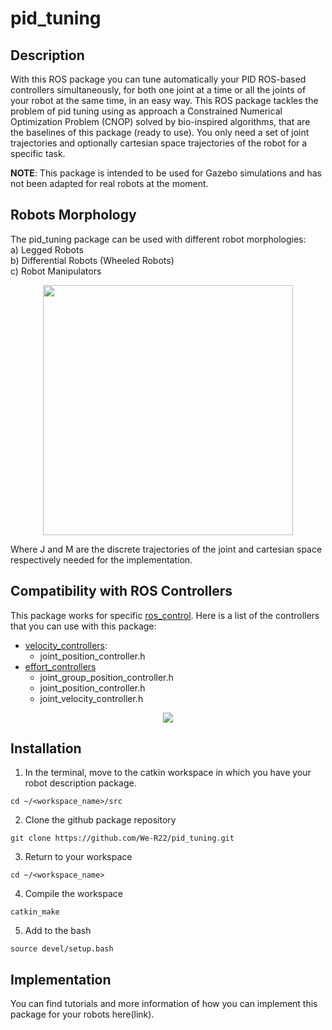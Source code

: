 # pid_tuning

## Description
With this ROS package you can tune automatically your PID ROS-based controllers simultaneously, for both one joint at a time or all the joints of your robot at the same time, in an easy way. This ROS package tackles the problem of pid tuning using as approach a Constrained Numerical Optimization Problem (CNOP) solved by bio-inspired algorithms, that are the baselines of this package (ready to use).
You only need a set of joint trajectories and optionally cartesian space trajectories of the robot for a specific task. 

**NOTE**: This package is intended to be used for Gazebo simulations and has not been adapted for real robots at the moment.

## Robots Morphology
The pid_tuning package can be used with different robot morphologies: 
</br>a) Legged Robots
</br>b) Differential Robots (Wheeled Robots)
</br>c) Robot Manipulators

<p align="center">
<img src="https://user-images.githubusercontent.com/78234785/171198689-625696f3-718c-4b88-835d-449f85a59914.png" width="400" height="400"> 
</p>

Where J and M are the discrete trajectories of the joint and cartesian space respectively needed for the implementation.

## Compatibility with ROS Controllers
This package works for specific [ros_control](http://wiki.ros.org/ros_control). Here is a list of the controllers that you can use with this package:

* [velocity_controllers](https://github.com/ros-controls/ros_controllers/tree/melodic-devel/velocity_controllers/include/velocity_controllers):
  * joint_position_controller.h
* [effort_controllers](https://github.com/ros-controls/ros_controllers/tree/melodic-devel/effort_controllers/include/effort_controllers)
  * joint_group_position_controller.h
  * joint_position_controller.h
  * joint_velocity_controller.h

<p align="center">
<img src="ttps://user-images.githubusercontent.com/105941180/172005039-65aca53e-85b2-4caf-a0c5-d22c16dea5de.png"> 
</p>

## Installation
1. In the terminal, move to the catkin workspace in which you have your robot description package.
 ```
 cd ~/<workspace_name>/src
 ```
2. Clone the github package repository
```
git clone https://github.com/We-R22/pid_tuning.git
```
3. Return to your workspace
```
cd ~/<workspace_name>
```
4. Compile the workspace
```
catkin_make
```
5. Add to the bash
```
source devel/setup.bash
```

## Implementation
You can find tutorials and more information of how you can implement this package for your robots here(link).
